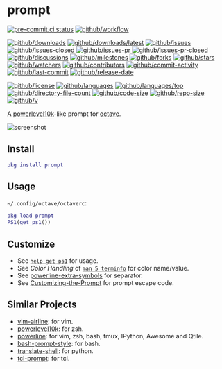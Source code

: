 # prompt

[![pre-commit.ci status](https://results.pre-commit.ci/badge/github/gnu-octave/prompt/main.svg)](https://results.pre-commit.ci/latest/github/gnu-octave/prompt/main)
[![github/workflow](https://github.com/gnu-octave/prompt/actions/workflows/main.yml/badge.svg)](https://github.com/gnu-octave/prompt/actions)

[![github/downloads](https://shields.io/github/downloads/gnu-octave/prompt/total)](https://github.com/gnu-octave/prompt/releases)
[![github/downloads/latest](https://shields.io/github/downloads/gnu-octave/prompt/latest/total)](https://github.com/gnu-octave/prompt/releases/latest)
[![github/issues](https://shields.io/github/issues/gnu-octave/prompt)](https://github.com/gnu-octave/prompt/issues)
[![github/issues-closed](https://shields.io/github/issues-closed/gnu-octave/prompt)](https://github.com/gnu-octave/prompt/issues?q=is%3Aissue+is%3Aclosed)
[![github/issues-pr](https://shields.io/github/issues-pr/gnu-octave/prompt)](https://github.com/gnu-octave/prompt/pulls)
[![github/issues-pr-closed](https://shields.io/github/issues-pr-closed/gnu-octave/prompt)](https://github.com/gnu-octave/prompt/pulls?q=is%3Apr+is%3Aclosed)
[![github/discussions](https://shields.io/github/discussions/gnu-octave/prompt)](https://github.com/gnu-octave/prompt/discussions)
[![github/milestones](https://shields.io/github/milestones/all/gnu-octave/prompt)](https://github.com/gnu-octave/prompt/milestones)
[![github/forks](https://shields.io/github/forks/gnu-octave/prompt)](https://github.com/gnu-octave/prompt/network/members)
[![github/stars](https://shields.io/github/stars/gnu-octave/prompt)](https://github.com/gnu-octave/prompt/stargazers)
[![github/watchers](https://shields.io/github/watchers/gnu-octave/prompt)](https://github.com/gnu-octave/prompt/watchers)
[![github/contributors](https://shields.io/github/contributors/gnu-octave/prompt)](https://github.com/gnu-octave/prompt/graphs/contributors)
[![github/commit-activity](https://shields.io/github/commit-activity/w/gnu-octave/prompt)](https://github.com/gnu-octave/prompt/graphs/commit-activity)
[![github/last-commit](https://shields.io/github/last-commit/gnu-octave/prompt)](https://github.com/gnu-octave/prompt/commits)
[![github/release-date](https://shields.io/github/release-date/gnu-octave/prompt)](https://github.com/gnu-octave/prompt/releases/latest)

[![github/license](https://shields.io/github/license/gnu-octave/prompt)](https://github.com/gnu-octave/prompt/blob/main/LICENSE)
[![github/languages](https://shields.io/github/languages/count/gnu-octave/prompt)](https://github.com/gnu-octave/prompt)
[![github/languages/top](https://shields.io/github/languages/top/gnu-octave/prompt)](https://github.com/gnu-octave/prompt)
[![github/directory-file-count](https://shields.io/github/directory-file-count/gnu-octave/prompt)](https://github.com/gnu-octave/prompt)
[![github/code-size](https://shields.io/github/languages/code-size/gnu-octave/prompt)](https://github.com/gnu-octave/prompt)
[![github/repo-size](https://shields.io/github/repo-size/gnu-octave/prompt)](https://github.com/gnu-octave/prompt)
[![github/v](https://shields.io/github/v/release/gnu-octave/prompt)](https://github.com/gnu-octave/prompt)

A [powerlevel10k](https://github.com/romkatv/powerlevel10k)-like prompt for
[octave](https://octave.org).

![screenshot](https://github.com/gnu-octave/prompt/assets/32936898/dc261e93-cd2f-4a59-8c66-590c460d2485)

## Install

```matlab
pkg install prompt
```

## Usage

`~/.config/octave/octaverc`:

```matlab
pkg load prompt
PS1(get_ps1())
```

## Customize

- See [`help get_ps1`](inst/get_ps1.m) for usage.
- See _Color Handling_ of
  [`man 5 terminfo`](https://man7.org/linux/man-pages/man5/terminfo.5.html)
  for color name/value.
- See
  [powerline-extra-symbols](https://github.com/ryanoasis/powerline-extra-symbols)
  for separator.
- See
  [Customizing-the-Prompt](https://docs.octave.org/latest/Customizing-the-Prompt.html)
  for prompt escape code.

## Similar Projects

- [vim-airline](https://github.com/vim-airline/vim-airline): for vim.
- [powerlevel10k](https://github.com/romkatv/powerlevel10k): for zsh.
- [powerline](https://github.com/powerline/powerline): for vim, zsh, bash,
  tmux, IPython, Awesome and Qtile.
- [bash-prompt-style](https://github.com/Freed-Wu/bash-prompt-style): for bash.
- [translate-shell](https://github.com/Freed-Wu/translate-shell): for python.
- [tcl-prompt](https://github.com/Freed-Wu/tcl-prompt): for tcl.
